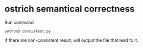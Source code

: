 # ostrich semantical correctness

Run command
```
python3 consisTest.py
```
If there are non-consistent result, will output the file that lead to it.

